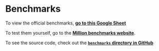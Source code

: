 # Benchmarks

To view the official benchmarks, [**go to this Google Sheet**](https://docs.google.com/spreadsheets/d/e/2PACX-1vS-zBSBzc0LW1V6BoPEw-V98P4_gox4qC0wZuQT5Yls_NDTDwM612aIYL_U988gfp4Xbl0ed7_9uYly/pubhtml)

To test them yourself, go to the [**Million benchmarks website**](https://million.aidenybai.com/).

To see the source code, check out the [**`benchmarks` directory in GitHub**](https://github.com/aidenybai/million/tree/main/benchmarks)
